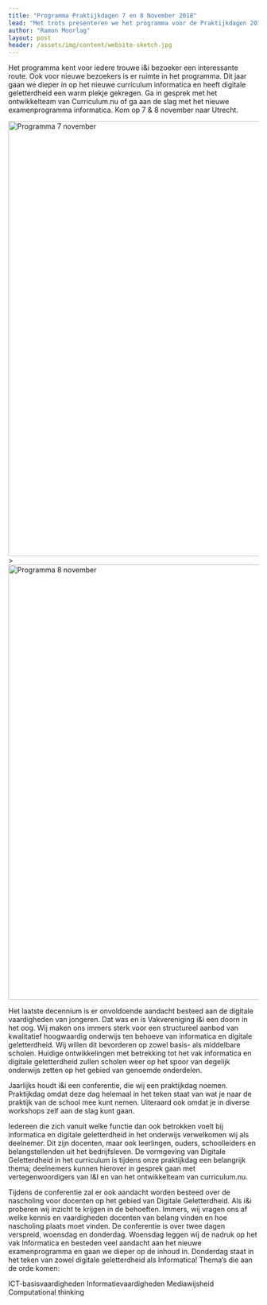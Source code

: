 ```yaml
---
title: "Programma Praktijkdagen 7 en 8 November 2018"
lead: "Met trots presenteren we het programma voor de Praktijkdagen 2018!"
author: "Ramon Moorlag"
layout: post
header: /assets/img/content/website-sketch.jpg
---
```


Het programma kent voor iedere trouwe i&i bezoeker een interessante route. Ook voor nieuwe bezoekers is er ruimte in het programma. Dit jaar gaan we dieper in op het nieuwe curriculum informatica en heeft digitale geletterdheid een warm plekje gekregen. Ga in gesprek met het ontwikkelteam van Curriculum.nu of ga aan de slag met het nieuwe examenprogramma informatica. Kom op 7 & 8 november naar Utrecht.

  

 <img src="https://github.com/ieni/website/blob/master/assets/img/content/Programma_ii_7nov.jpg?raw=true" alt="Programma 7 november" height="876" width="750">>
 <img src="https://github.com/ieni/website/blob/master/assets/img/content/Programma_ii_8nov.jpg?raw=true" alt="Programma 8 november" height="876" width="750">
 
 
Het laatste decennium is er onvoldoende aandacht besteed aan de digitale vaardigheden van jongeren. Dat was en is Vakvereniging i&i een doorn in het oog.
Wij maken ons immers sterk voor een structureel aanbod van kwalitatief hoogwaardig onderwijs ten behoeve van informatica en digitale geletterdheid. 
Wij willen dit bevorderen op zowel basis- als middelbare scholen.
Huidige ontwikkelingen met betrekking tot het vak informatica en digitale geletterdheid zullen 
scholen weer op het spoor van degelijk onderwijs zetten op het gebied van genoemde onderdelen. 

Jaarlijks houdt i&i een conferentie, die wij een praktijkdag noemen. Praktijkdag omdat deze dag helemaal in het teken staat van wat je naar de praktijk van de school mee kunt nemen. Uiteraard ook omdat je in diverse workshops zelf aan de slag kunt gaan.  

Iedereen die zich vanuit welke functie dan ook betrokken voelt bij informatica en digitale geletterdheid in het onderwijs verwelkomen wij als deelnemer. Dit zijn docenten, maar ook leerlingen, ouders, schoolleiders en belangstellenden uit het bedrijfsleven.
De vormgeving van Digitale Geletterdheid in het curriculum is tijdens onze praktijkdag een belangrijk thema; deelnemers kunnen hierover in gesprek gaan met vertegenwoordigers van I&I en van het ontwikkelteam van curriculum.nu.

Tijdens de conferentie zal er ook aandacht worden besteed over de nascholing voor docenten op het gebied van Digitale Geletterdheid. Als i&i proberen wij inzicht te krijgen in de behoeften. Immers, wij vragen ons af welke kennis en vaardigheden docenten van belang vinden en hoe nascholing plaats moet vinden.
De conferentie is over twee dagen verspreid, woensdag en donderdag.
Woensdag leggen wij de nadruk op het vak Informatica en besteden veel aandacht aan het nieuwe examenprogramma en gaan we dieper op de  inhoud in.
Donderdag staat in het teken van zowel digitale geletterdheid als Informatica!
Thema’s die aan de orde komen:

ICT-basisvaardigheden
Informatievaardigheden
Mediawijsheid
Computational thinking

